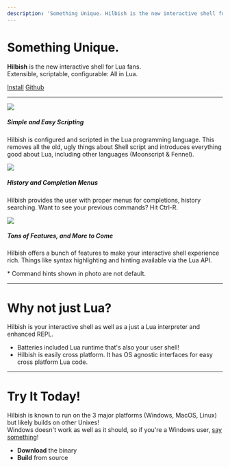 ```yaml
---
description: 'Something Unique. Hilbish is the new interactive shell for Lua fans. Extensible, scriptable, configurable: All in Lua.'
---
```


[//]: <>

<!-- hugo (prob goldmark) is funny; the html wont work if its the first thing -->
<div class="text-center">
	<h1 class="fw-light">Something Unique.</h1>
		<p>
			<strong>Hilbish</strong> is the new interactive shell for Lua fans.<br>
			Extensible, scriptable, configurable: All in Lua.
		</p>
	<a href="install" class="btn btn-primary">Install</a>
	<a href="https://github.com/Rosettea/Hilbish" class="btn btn-secondary" target="_blank">Github</a>
</div>

<hr>

<div class="row row-cols-1 row-cols-md-2 g-4">
	<div class="col">
		<div class="card border-light mb-3">
			<div class="row g-0">
				<div class="col-md-4">
					<a href="https://safe.kashima.moe/6njmopm47u1x.png">
						<img src="https://safe.kashima.moe/6njmopm47u1x.png" class="img-fluid rounded-start">
					</a>
				</div>
				<div class="col-md-8">
					<h5 class="card-header">Simple and Easy Scripting</h5>
					<div class="card-body">
						<p class="card-text">
							Hilbish is configured and scripted in the Lua programming language.
							This removes all the old, ugly things about Shell script and introduces
							everything good about Lua, including other languages (Moonscript & Fennel).
						</p>
					</div>
				</div>
			</div>
		</div>
	</div>
	<div class="col">
		<div class="card border-light mb-3">
			<div class="row g-0">
				<div class="col-md-4">
					<a href="https://safe.kashima.moe/jkndbi636lzj.png">
						<img src="https://safe.kashima.moe/jkndbi636lzj.png" class="img-fluid rounded-start">
					</a>
				</div>
				<div class="col-md-8">
					<h5 class="card-header">History and Completion Menus</h5>
					<div class="card-body">
						<p class="card-text">
							Hilbish provides the user with proper menus for completions,
							history searching. Want to see your previous commands? Hit Ctrl-R.
						</p>
					</div>
				</div>
			</div>
		</div>
	</div>
	<div class="col">
		<div class="card border-light mb-3">
			<div class="row g-0">
				<div class="col-md-4">
					<a href="https://safe.kashima.moe/6yfeooamzro4.png">
						<img src="https://safe.kashima.moe/6yfeooamzro4.png" class="img-fluid rounded-start">
					</a>
				</div>
				<div class="col-md-8">
					<h5 class="card-header">Tons of Features, and More to Come</h5>
					<div class="card-body">
						<p class="card-text">
							Hilbish offers a bunch of features to make your interactive
							shell experience rich. Things like syntax highlighting and hinting
							available via the Lua API.
						</p>
						<p class="card-small text-muted">* Command hints shown in photo are not default.</p>
					</div>
				</div>
			</div>
		</div>
	</div>
	<!-- uncomment, replace top when editor interface can be replaced (and replace the images) -->
	<!--
	<div class="col">
		<div class="card border-light mb-3">
			<div class="row g-0">
				<div class="col-md-4">
					<a href="https://safe.kashima.moe/6yfeooamzro4.png">
						<img src="https://safe.kashima.moe/6yfeooamzro4.png" class="img-fluid rounded-start">
					</a>
				</div>
				<div class="col-md-8">
					<h5 class="card-header">Highly Extensible</h5>
					<div class="card-body">
						<p class="card-text">
							Hilbish can be turned into an all new shell if wanted. One of our
							main goals is that most (if not all) interfaces can be replaced.
						</p>
					</div>
				</div>
			</div>
		</div>
	</div>
	-->
</div>

<hr>

<h1 class="fw-light">Why not just Lua?</h1>
<p>
	Hilbish is your interactive shell as well as a just a Lua interpreter
	and enhanced REPL.<br>
</p>
<ul class="list-group" style="max-width: 64em;">
	<li class="list-group-item"><i class="fa-solid fa-battery-full"></i> Batteries included Lua runtime that's also your user shell!</li>
	<li class="list-group-item"><i class="fa-solid fa-network-wired"></i> Hilbish is easily cross platform. It has OS agnostic interfaces for easy cross platform Lua code.</li>
</ul>

<hr>

<h1 class="fw-light">Try It Today!</h1>
<p>
	Hilbish is known to run on the 3 major platforms (Windows, MacOS, Linux)
	but likely builds on other Unixes!
	<br>
	Windows doesn't work as well as it should, so if you're a Windows user,
	<a href="https://github.com/Rosettea/Hilbish/discussions/165">say something</a>!
	<ul class="list-group" style="max-width: 64em;">
		<li class="list-group-item"><i class="fa-solid fa-cloud-arrow-down"></i> <a href="/Hilbish/install" style="text-decoration: none;"><strong>Download</strong></a> the binary</li>
		<li class="list-group-item"><i class="fa-solid fa-screwdriver-wrench"></i> <a href="https://github.com/Rosettea/Hilbish#manual-build" style="text-decoration: none;"><strong>Build</strong></a> from source</li>
	</ul>
</p>

